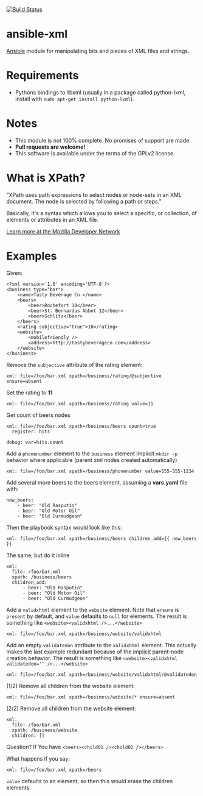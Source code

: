 [![Build Status](https://travis-ci.org/RHInception/ansible-xml.svg?branch=master)](https://travis-ci.org/RHInception/ansible-xml)
# ansible-xml

[Ansible](https://github.com/ansible/ansible) module for manipulating
bits and pieces of XML files and strings.

# Requirements

* Pythons bindings to libxml (usually in a package called python-lxml, install with ```sudo apt-get install python-lxml```).


# Notes

* This module is not 100% complete. No promises of support are made.
* **Pull requests are welcome!**
* This software is available under the terms of the GPLv2 license.


# What is XPath?

"XPath uses path expressions to select nodes or node-sets in an XML
document. The node is selected by following a path or steps."

Basically, it's a syntax which allows you to select a specific, or
collection, of elements or attributes in an XML file.

[Learn more at the Mozilla Developer Network](https://developer.mozilla.org/en-US/docs/Web/XPath)


# Examples

Given:

    <?xml version='1.0' encoding='UTF-8'?>
    <business type="bar">
        <name>Tasty Beverage Co.</name>
        <beers>
            <beer>Rochefort 10</beer>
            <beer>St. Bernardus Abbot 12</beer>
            <beer>Schlitz</beer>
        </beers>
        <rating subjective="true">10</rating>
        <website>
            <mobilefriendly />
            <address>http://tastybeverageco.com</address>
        </website>
    </business>


Remove the ``subjective`` attribute of the rating element:

    xml: file=/foo/bar.xml xpath=/business/rating/@subjective ensure=absent

Set the rating to **11**

    xml: file=/foo/bar.xml xpath=/business/rating value=11

Get count of beers nodes

    xml: file=/foo/bar.xml xpath=/business/beers count=true
      register: hits

    debug: var=hits.count



Add a ``phonenumber`` element to the ``business`` element Implicit
``mkdir -p`` behavior where applicable (parent xml nodes created
automatically)

    xml: file=/foo/bar.xml xpath=/business/phonenumber value=555-555-1234

Add several more beers to the beers element, assuming a **vars.yaml**
file with:

    new_beers:
        - beer: "Old Rasputin"
        - beer: "Old Motor Oil"
        - beer: "Old Curmudgeon"

Then the playbook syntax would look like this:

    xml: file=/foo/bar.xml xpath=/business/beers children_add={{ new_beers }}

The same, but do it inline

    xml:
      file: /foo/bar.xml
      xpath: /business/beers
      children_add:
          - beer: "Old Rasputin"
          - beer: "Old Motor Oil"
          - beer: "Old Curmudgeon"

Add a ``validxhtml`` element to the ``website`` element. Note that
``ensure`` is ``present`` by default, and ``value`` defaults to
``null`` for elements. The result is something like
``<website><validxhtml />...</website>``

    xml: file=/foo/bar.xml xpath=/business/website/validxhtml

Add an empty ``validatedon`` attribute to the ``validxhtml``
element. This actually makes the last example redundant because of the
implicit parent-node creation behavior. The result is something like
``<website><validxhtml validatedon='' />...</website>``

    xml: file=/foo/bar.xml xpath=/business/website/validxhtml/@validatedon

(1/2) Remove all children from the website element:

    xml: file=/foo/bar.xml xpath=/business/website/* ensure=absent

(2/2) Remove all children from the website element:

    xml:
      file: /foo/bar.xml
      xpath: /business/website
      children: []


Question? If You have ``<beers><child01 /><child02 /></beers>``

What happens if you say:

    xml: file=/foo/bar.xml xpath=/beers

``value`` defaults to an element, so then this would erase the
children elements.
